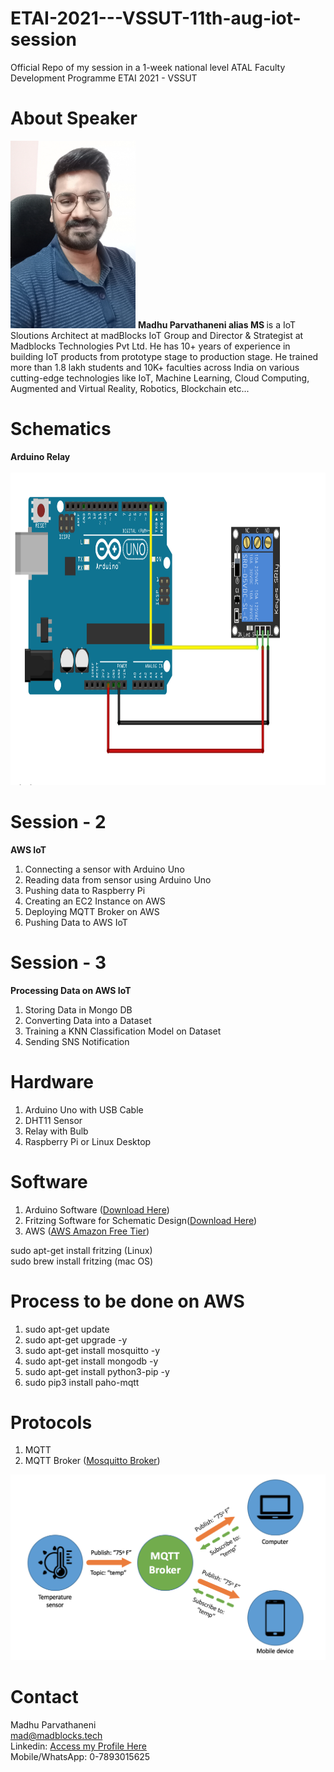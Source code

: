 # ETAI-2021---VSSUT-11th-aug-iot-session
Official Repo of my session in a 1-week national level  ATAL Faculty Development Programme ETAI 2021 - VSSUT 

# About Speaker
<img src="maddy.jpg" height="300" width="200" />
<b>Madhu Parvathaneni alias MS </b>is a IoT Sloutions Architect at madBlocks IoT Group and Director & Strategist at Madblocks Technologies Pvt Ltd. He has 10+ years of experience in building IoT products from prototype stage to production stage. He trained more than 1.8 lakh students and 10K+ faculties across India on various cutting-edge technologies like IoT, Machine Learning, Cloud Computing, Augmented and Virtual Reality, Robotics, Blockchain etc...

# Schematics
<b>Arduino Relay </b> <br/> <br/>
<img src="arduino-relay.png" height="500" width="1000"/>
# Session - 2

<b>AWS IoT </b>

1. Connecting a sensor with Arduino Uno
2. Reading data from sensor using Arduino Uno
3. Pushing data to Raspberry Pi 
4. Creating an EC2 Instance on AWS 
5. Deploying MQTT Broker on AWS
6. Pushing Data to AWS IoT

# Session - 3

<b>Processing Data on AWS IoT </b>
1. Storing Data in Mongo DB 
2. Converting Data into a Dataset
3. Training a KNN Classification Model on Dataset
4. Sending SNS Notification

# Hardware
1. Arduino Uno with USB Cable
2. DHT11 Sensor
3. Relay with Bulb 
4. Raspberry Pi or Linux Desktop

# Software
1. Arduino Software (<a href="https://arduino.cc">Download Here</a>)
2. Fritzing Software for Schematic Design(<a href="https://onedrive.live.com/?authkey=%21AJ4yupk5PGV2vs0&cid=56559D033B70DDA3&id=56559D033B70DDA3%21929397&parId=56559D033B70DDA3%211006996&action=locate">Download Here</a>)
3. AWS (<a href="https://aws.amazon.com/free">AWS Amazon Free Tier</a>)

sudo apt-get install fritzing  (Linux) <br/>
sudo brew install fritzing (mac OS) <br/>

# Process to be done on AWS

1. sudo apt-get update 
2. sudo apt-get upgrade -y
3. sudo apt-get install mosquitto -y
4. sudo apt-get install mongodb -y
5. sudo apt-get install python3-pip -y
6. sudo pip3 install paho-mqtt


# Protocols
1. MQTT 
2. MQTT Broker (<a href="https://mosquitto.org">Mosquitto Broker</a>)

<img src="MQTT_1.png" />

# Contact
Madhu Parvathaneni <br/>
mad@madblocks.tech <br/>
Linkedin: <a href="https://linkedin.com/in/MadhuPIoT">Access my Profile Here </a> <br/>
Mobile/WhatsApp: 0-7893015625

